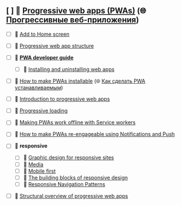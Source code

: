 ## [ ] 📂 __[Progressive web apps \(PWAs\)](https://github.com/mdn/content/blob/main/files/en-us/web/progressive_web_apps/index.html)__ (🌐 [Прогрессивные веб\-приложения](https://github.com/mdn/translated-content/blob/main/files/ru/web/progressive_web_apps/index.html))
   - [ ] 📄 [Add to Home screen](https://github.com/mdn/content/blob/main/files/en-us/web/progressive_web_apps/add_to_home_screen/index.html)
   - [ ] 📄 [Progressive web app structure](https://github.com/mdn/content/blob/main/files/en-us/web/progressive_web_apps/app_structure/index.html)
   - [ ] 📂 __[PWA developer guide](https://github.com/mdn/content/blob/main/files/en-us/web/progressive_web_apps/developer_guide/index.html)__
     - [ ] 📄 [Installing and uninstalling web apps](https://github.com/mdn/content/blob/main/files/en-us/web/progressive_web_apps/developer_guide/installing/index.html)
   - [ ] 📄 [How to make PWAs installable](https://github.com/mdn/content/blob/main/files/en-us/web/progressive_web_apps/installable_pwas/index.html) (🌐 [Как сделать PWA устанавливаемым](https://github.com/mdn/translated-content/blob/main/files/ru/web/progressive_web_apps/installable_pwas/index.html))
   - [ ] 📄 [Introduction to progressive web apps](https://github.com/mdn/content/blob/main/files/en-us/web/progressive_web_apps/introduction/index.html)
   - [ ] 📄 [Progressive loading](https://github.com/mdn/content/blob/main/files/en-us/web/progressive_web_apps/loading/index.html)
   - [ ] 📄 [Making PWAs work offline with Service workers](https://github.com/mdn/content/blob/main/files/en-us/web/progressive_web_apps/offline_service_workers/index.html)
   - [ ] 📄 [How to make PWAs re\-engageable using Notifications and Push](https://github.com/mdn/content/blob/main/files/en-us/web/progressive_web_apps/re-engageable_notifications_push/index.html)
   - [ ] 📂 __responsive__
     - [ ] 📄 [Graphic design for responsive sites](https://github.com/mdn/content/blob/main/files/en-us/web/progressive_web_apps/responsive/graphics_for_responsive_sites/index.html)
     - [ ] 📄 [Media](https://github.com/mdn/content/blob/main/files/en-us/web/progressive_web_apps/responsive/media_types/index.html)
     - [ ] 📄 [Mobile first](https://github.com/mdn/content/blob/main/files/en-us/web/progressive_web_apps/responsive/mobile_first/index.html)
     - [ ] 📄 [The building blocks of responsive design](https://github.com/mdn/content/blob/main/files/en-us/web/progressive_web_apps/responsive/responsive_design_building_blocks/index.html)
     - [ ] 📄 [Responsive Navigation Patterns](https://github.com/mdn/content/blob/main/files/en-us/web/progressive_web_apps/responsive/responsive_navigation_patterns/index.html)
   - [ ] 📄 [Structural overview of progressive web apps](https://github.com/mdn/content/blob/main/files/en-us/web/progressive_web_apps/structural_overview/index.html)


